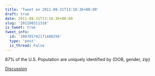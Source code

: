 ```yaml
---
title: 'Tweet on 2011-08-31T13:18:36+00:00'
draft: true
date: 2011-08-31T13:18:36+00:00
slug: '201108311318'
is_tweet: true
tweet_info:
  id: '108785742171488256'
  type: 'post'
  is_thread: False
---
```




87% of the U.S. Population are uniquely identified by {DOB, gender, zip}

[Discussion](https://x.com/sytelus/status/108785742171488256)
